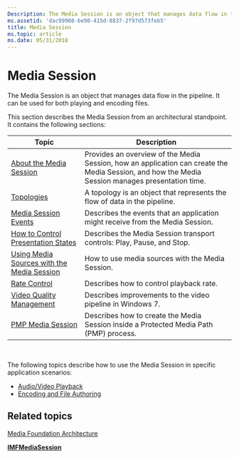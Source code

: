 ```yaml
---
Description: The Media Session is an object that manages data flow in the pipeline. It can be used for both playing and encoding files.
ms.assetid: 'dac99908-be90-415d-8837-2f97d573feb5'
title: Media Session
ms.topic: article
ms.date: 05/31/2018
---
```


# Media Session

The Media Session is an object that manages data flow in the pipeline. It can be used for both playing and encoding files.

This section describes the Media Session from an architectural standpoint. It contains the following sections:



| Topic                                                                                        | Description                                                                                                                                      |
|----------------------------------------------------------------------------------------------|--------------------------------------------------------------------------------------------------------------------------------------------------|
| [About the Media Session](about-the-media-session.md)                                       | Provides an overview of the Media Session, how an application can create the Media Session, and how the Media Session manages presentation time. |
| [Topologies](topologies.md)                                                                 | A topology is an object that represents the flow of data in the pipeline.                                                                        |
| [Media Session Events](media-session-events.md)                                             | Describes the events that an application might receive from the Media Session.                                                                   |
| [How to Control Presentation States](how-to-control-presentation-states.md)                 | Describes the Media Session transport controls: Play, Pause, and Stop.                                                                           |
| [Using Media Sources with the Media Session](using-media-sources-with-the-media-session.md) | How to use media sources with the Media Session.                                                                                                 |
| [Rate Control](rate-control.md)                                                             | Describes how to control playback rate.                                                                                                          |
| [Video Quality Management](video-quality-management.md)                                     | Describes improvements to the video pipeline in Windows 7.                                                                                       |
| [PMP Media Session](pmp-media-session.md)                                                   | Describes how to create the Media Session inside a Protected Media Path (PMP) process.                                                           |



 

The following topics describe how to use the Media Session in specific application scenarios:

-   [Audio/Video Playback](audio-video-playback.md)
-   [Encoding and File Authoring](encoding-and-file-authoring.md)

## Related topics

<dl> <dt>

[Media Foundation Architecture](media-foundation-architecture.md)
</dt> <dt>

[**IMFMediaSession**](/windows/desktop/api/mfidl/nn-mfidl-imfmediasession)
</dt> </dl>

 

 



